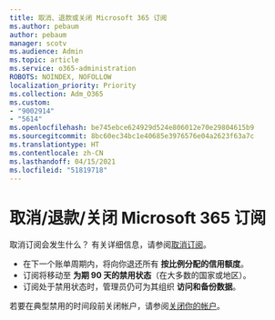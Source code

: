 ```yaml
---
title: 取消、退款或关闭 Microsoft 365 订阅
ms.author: pebaum
author: pebaum
manager: scotv
ms.audience: Admin
ms.topic: article
ms.service: o365-administration
ROBOTS: NOINDEX, NOFOLLOW
localization_priority: Priority
ms.collection: Adm_O365
ms.custom:
- "9002914"
- "5614"
ms.openlocfilehash: be745ebce624929d524e806012e70e29804615b9
ms.sourcegitcommit: 8bc60ec34bc1e40685e3976576e04a2623f63a7c
ms.translationtype: HT
ms.contentlocale: zh-CN
ms.lasthandoff: 04/15/2021
ms.locfileid: "51819718"
---
```

# <a name="cancelrefundclose-your-microsoft-365-subscription"></a>取消/退款/关闭 Microsoft 365 订阅

取消订阅会发生什么？ 有关详细信息，请参阅[取消订阅](https://docs.microsoft.com/microsoft-365/commerce/subscriptions/cancel-your-subscription?view=o365-worldwide)。

- 在下一个账单周期内，将向你退还所有 **按比例分配的信用额度**。
- 订阅将移动至 **为期 90 天的禁用状态**（在大多数的国家或地区）。
- 订阅处于禁用状态时，管理员仍可为其组织 **访问和备份数据**。

若要在典型禁用的时间段前关闭帐户，请参阅[关闭你的帐户](https://docs.microsoft.com/microsoft-365/commerce/close-your-account?view=o365-worldwide)。
